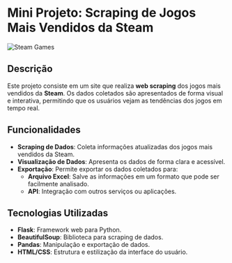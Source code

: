 # Mini Projeto: Scraping de Jogos Mais Vendidos da Steam

![Steam Games](https://cdn.akamai.steamstatic.com/store/home/store_home_share.jpg)  <!-- Insira uma imagem relevante aqui -->

## Descrição

Este projeto consiste em um site que realiza **web scraping** dos jogos mais vendidos da **Steam**. Os dados coletados são apresentados de forma visual e interativa, permitindo que os usuários vejam as tendências dos jogos em tempo real.

## Funcionalidades

- **Scraping de Dados**: Coleta informações atualizadas dos jogos mais vendidos da Steam.
- **Visualização de Dados**: Apresenta os dados de forma clara e acessível.
- **Exportação**: Permite exportar os dados coletados para:
  - **Arquivo Excel**: Salve as informações em um formato que pode ser facilmente analisado.
  - **API**: Integração com outros serviços ou aplicações.

## Tecnologias Utilizadas

- **Flask**: Framework web para Python.
- **BeautifulSoup**: Biblioteca para scraping de dados.
- **Pandas**: Manipulação e exportação de dados.
- **HTML/CSS**: Estrutura e estilização da interface do usuário.
